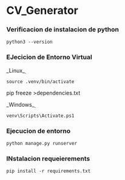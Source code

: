 # CV_Generator

### Verificacion de instalacion de python
~~~ 
python3 --version
~~~

### EJecicion de Entorno Virtual
_Linux_̣
~~~
source .venv/bin/activate
~~~
pip freeze >dependencies.txt

_Windows_̣
~~~
venv\Scripts\Activate.ps1
~~~

### Ejecucion de entorno
~~~
python manage.py runserver
~~~


### INstalacion requeierements
~~~~
pip install -r requirements.txt
~~~~
